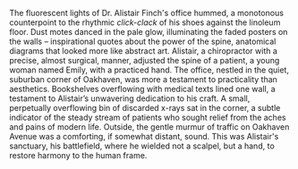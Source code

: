 The fluorescent lights of Dr. Alistair Finch's office hummed, a monotonous counterpoint to the rhythmic *click-clack* of his shoes against the linoleum floor.  Dust motes danced in the pale glow, illuminating the faded posters on the walls – inspirational quotes about the power of the spine, anatomical diagrams that looked more like abstract art.  Alistair, a chiropractor with a precise, almost surgical, manner, adjusted the spine of a patient, a young woman named Emily, with a practiced hand.  The office, nestled in the quiet, suburban corner of Oakhaven, was more a testament to practicality than aesthetics.  Bookshelves overflowing with medical texts lined one wall, a testament to Alistair’s unwavering dedication to his craft.  A small, perpetually overflowing bin of discarded x-rays sat in the corner, a subtle indicator of the steady stream of patients who sought relief from the aches and pains of modern life. Outside, the gentle murmur of traffic on Oakhaven Avenue was a comforting, if somewhat distant, sound.  This was Alistair's sanctuary, his battlefield, where he wielded not a scalpel, but a hand, to restore harmony to the human frame.
